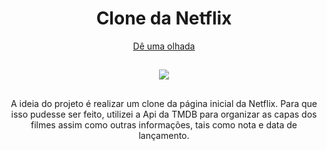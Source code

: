 <h1 align='center'>Clone da Netflix</h1>

<div align='center'>
<a target='_blank' href='https://jlins-netflixclone.netlify.app'>Dê uma olhada</a>
</div>

##

<div  align="center">

  <a>
    <img src="https://skillicons.dev/icons?i=react,js,html,css,nodejs" />
  </a>
  
  ##
  
  <p align="center">
  A ideia do projeto é realizar um clone da página inicial da Netflix. Para que isso pudesse
  ser feito, utilizei a Api da TMDB para organizar as capas dos filmes assim como outras informações,
  tais como nota e data de lançamento.
</p>

</div>
